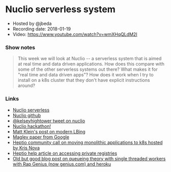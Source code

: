 # Nuclio serverless system

- Hosted by @jbeda
- Recording date: 2018-01-19
- Video: https://www.youtube.com/watch?v=wmXHqQLdM2I

### Show notes

> This week we will look at Nuclio -- a serverless system that is aimed at real time and data driven applications.  How does this compare with some of the other serverless systems out there? What makes it for "real time and data driven apps"?  How does it work when I try to install on a k8s cluster that they don't have explicit instructions around?

### Links

 - [Nuclio serverless](https://nuclio.io)
 - [Nuclio github](https://github.com/nuclio/nuclio)
 - [@kelseyhightower tweet on nuclio](https://twitter.com/kelseyhightower/status/950867543773859840)
 - [Nuclio hackathon!](https://nuclio.devpost.com)
 - [Matt Klein's post on modern LBing](https://blog.envoyproxy.io/introduction-to-modern-network-load-balancing-and-proxying-a57f6ff80236)
 - [Maglev paper from Google](https://research.google.com/pubs/pub44824.html)
 - [Heptio community call on moving monolithic applications to k8s hosted by Kris Nova](https://blog.heptio.com/moving-monolithic-apps-e8f7483938db)
 - [Heptio help article on accessing private registries](http://docs.heptio.com/content/private-registries/pr-gcr.html)
 - [Old but good blog post on queueing theory with single threaded workers with Rap Genius (now genius.com) and heroku](https://genius.com/James-somers-herokus-ugly-secret-annotated)
